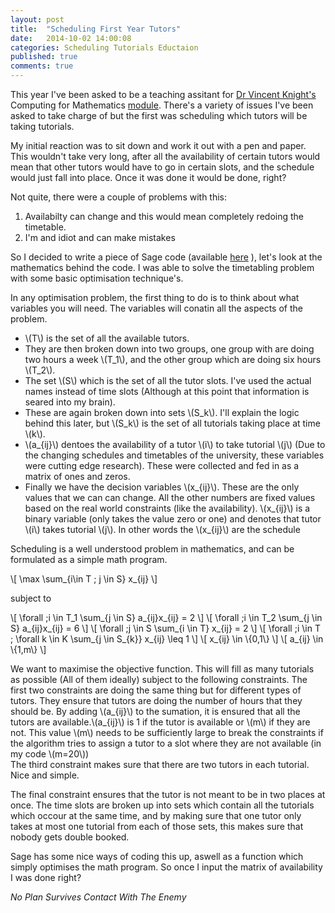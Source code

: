 ```yaml
---
layout: post
title:  "Scheduling First Year Tutors"
date:   2014-10-02 14:00:08
categories: Scheduling Tutorials Eductaion
published: true 
comments: true
---
```


This year I've been asked to be a teaching assitant for [Dr Vincent Knight's](https://plus.google.com/+VincentKnight/posts) Computing for Mathematics [module](http://vincent-knight.com/Computing_for_mathematics/).
There's a variety of issues I've been asked to take charge of but the first was scheduling which tutors will be taking tutorials.

My initial reaction was to sit down and work it out with a pen and paper.
This wouldn't take very long, after all the availability of certain tutors would mean that other tutors would have to go in certain slots, and the schedule would just fall into place.
Once it was done it would be done, right?

Not quite, there were a couple of problems with this:

1. Availabilty can change and this would mean completely redoing the timetable.
2. I'm and idiot and can make mistakes

So I decided to write a piece of Sage code (available [here](https://github.com/JasYoung314/scheduler) ), let's look at the mathematics behind the code.
I was able to solve the timetabling problem with some basic optimisation technique's.

In any optimisation problem, the first thing to do is to think about what variables you will need.
The variables will conatin all the aspects of the problem.

- \\(T\\) is the set of all the available tutors. 
- They are then broken down into two groups, one group with are doing two hours a week \\(T_1\\), and the other group which are doing six hours \\(T_2\\).
- The set \\(S\\) which is the set of all the tutor slots. I've used the actual names instead of time slots (Although at this point that information is seared into my brain).
- These are again broken down into sets \\(S_k\\). I'll explain the logic behind this later, but \\(S_k\\) is the set of all tutorials taking place at time \\(k\\).
- \\(a\_{ij}\\) dentoes the availability of a tutor \\(i\\) to take tutorial \\(j\\) (Due to the changing schedules and timetables of the university, these variables were cutting edge research). These were collected and fed in as a matrix of ones and zeros.
- Finally we have the decision variables \\(x\_{ij}\\).
These are the only values that we can can change. All the other numbers are fixed values based on the real world constraints (like the availability).
\\(x\_{ij}\\)  is a binary variable (only takes the value zero or one) and denotes that tutor \\(i\\) takes tutorial \\(j\\). In other words the \\(x\_{ij}\\) are the schedule

Scheduling is a well understood problem in mathematics, and can be formulated as a simple math program.

\\[ \max \sum\_{i\in T \; j \in S} x\_{ij} \\]


subject to

\\[   \forall \;i \in T\_1 \sum\_{j \in S} a\_{ij}x\_{ij} = 2 \\] 
\\[   \forall \;i \in T\_2 \sum\_{j \in S} a\_{ij}x\_{ij} = 6 \\] 
\\[   \forall \;j \in S \sum\_{i \in T} x\_{ij} = 2 \\]
\\[   \forall \;i \in T \; \forall k \in K \sum\_{j \in S\_{k}} x\_{ij} \leq 1 \\]
\\[   x\_{ij} \in \\{0,1\\} \\]
\\[   a\_{ij} \in \\{1,m\\} \\]


We want to maximise the objective function. This will fill as many tutorials as possible (All of them ideally) subject to the following constraints.
The first two constraints are doing the same thing but for different types of tutors.
They ensure that tutors are doing the number of hours that they should be.
By adding \\(a\_{ij}\\) to the sumation, it is ensured that all the tutors are available.\\(a\_{ij}\\) is 1 if the tutor is available or \\(m\\) if they are not. This value \\(m\\) needs to be sufficiently large to break the constraints if the algorithm tries to assign a tutor to a slot where they are not available (in my code \\(m=20\\))  
The third constraint makes sure that there are two tutors in each tutorial. Nice and simple.

The final constraint ensures that the tutor is not meant to be in two places at once. 
The time slots are broken up into sets which contain all the tutorials which occour at the same time, and by making sure that one tutor only takes at most one tutorial from each of those sets, this makes sure that nobody gets double booked.

Sage has some nice ways of coding this up, aswell as a function which simply optimises the math program. So once I input the matrix of availability I was done right?

*No Plan Survives Contact With The Enemy*   



